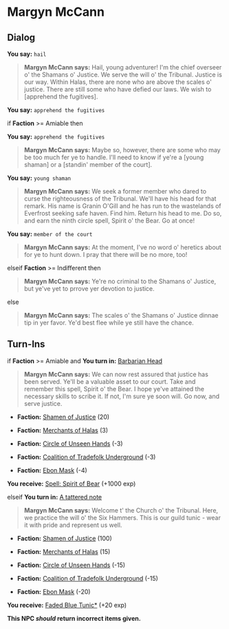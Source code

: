 # Margyn McCann
## Dialog

**You say:** `hail`



>**Margyn McCann says:** Hail, young adventurer! I'm the chief overseer o' the Shamans o' Justice. We serve the will o' the Tribunal. Justice is our way. Within Halas, there are none who are above the scales o' justice. There are still some who have defied our laws. We wish to [apprehend the fugitives].

**You say:** `apprehend the fugitives`



if **Faction** >= Amiable then 



**You say:** `apprehend the fugitives`





>**Margyn McCann says:** Maybe so, however, there are some who may be too much fer ye to handle. I'll need to know if ye're a [young shaman] or a [standin' member of the court].



**You say:** `young shaman`





>**Margyn McCann says:** We seek a former member who dared to curse the righteousness of the Tribunal. We'll have his head for that remark. His name is Granin O'Gill and he has run to the wastelands of Everfrost seeking safe haven. Find him. Return his head to me. Do so, and earn the ninth circle spell, Spirit o' the Bear. Go at once!



**You say:** `member of the court`





>**Margyn McCann says:** At the moment, I've no word o' heretics about for ye to hunt down. I pray that there will be no more, too!












elseif **Faction** >= Indifferent then



>**Margyn McCann says:** Ye're no criminal to the Shamans o' Justice, but ye've yet to prrove yer devotion to justice.


else



>**Margyn McCann says:** The scales o' the Shamans o' Justice dinnae tip in yer favor. Ye'd best flee while ye still have the chance.



## Turn-Ins



if **Faction** >= Amiable and  **You turn in:** [Barbarian Head](/item/13729)




>**Margyn McCann says:** We can now rest assured that justice has been served. Ye'll be a valuable asset to our court. Take and remember this spell, Spirit o' the Bear. I hope ye've attained the necessary skills to scribe it. If not, I'm sure ye soon will. Go now, and serve justice.





* __Faction:__ [Shamen of Justice](/faction/327) (20)
















* __Faction:__ [Merchants of Halas](/faction/328) (3)
















* __Faction:__ [Circle of Unseen Hands](/faction/223) (-3)
















* __Faction:__ [Coalition of Tradefolk Underground](/faction/336) (-3)
















* __Faction:__ [Ebon Mask](/faction/244) (-4)
















 **You receive:**  [Spell: Spirit of Bear](/item/15279) (+1000 exp)

elseif **You turn in:** [A tattered note](/item/18761)


>**Margyn McCann says:** Welcome t' the Church o' the Tribunal. Here, we practice the will o' the Six Hammers. This is our guild tunic - wear it with pride and represent us well.


* __Faction:__ [Shamen of Justice](/faction/327) (100)
















* __Faction:__ [Merchants of Halas](/faction/328) (15)
















* __Faction:__ [Circle of Unseen Hands](/faction/223) (-15)
















* __Faction:__ [Coalition of Tradefolk Underground](/faction/336) (-15)
















* __Faction:__ [Ebon Mask](/faction/244) (-20)
















 **You receive:**  [Faded Blue Tunic*](/item/13512) (+20 exp)











**This NPC *should* return incorrect items given.**
